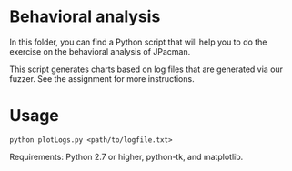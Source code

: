 # Behavioral analysis

In this folder, you can find a Python script that will help you
to do the exercise on the behavioral analysis of JPacman.

This script generates charts based on log files that are generated
via our fuzzer. See the assignment for more instructions.

# Usage

`python plotLogs.py <path/to/logfile.txt>`

Requirements: Python 2.7 or higher, python-tk, and matplotlib.

 
